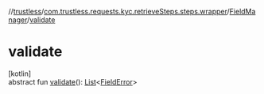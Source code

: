 //[trustless](../../../index.md)/[com.trustless.requests.kyc.retrieveSteps.steps.wrapper](../index.md)/[FieldManager](index.md)/[validate](validate.md)

# validate

[kotlin]\
abstract fun [validate](validate.md)(): [List](https://kotlinlang.org/api/latest/jvm/stdlib/kotlin.collections/-list/index.html)&lt;[FieldError](../../com.trustless.requests.kyc.retrieveSteps.steps.fields/-field-error/index.md)&gt;
